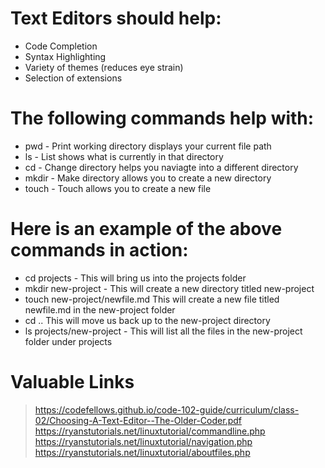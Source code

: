 # Text Editors should help:
- Code Completion
- Syntax Highlighting
- Variety of themes (reduces eye strain)
- Selection of extensions

# The following commands help with:
- pwd - Print working directory displays your current file path
- ls - List shows what is currently in that directory 
- cd - Change directory helps you naviagte into a different directory
- mkdir - Make directory allows you to create a new directory
- touch - Touch allows you to create a new file

# Here is an example of the above commands in action:
- cd projects - This will bring us into the projects folder
- mkdir new-project - This will create a new directory titled new-project
- touch new-project/newfile.md This will create a new file titled newfile.md in the new-project folder
- cd .. This will move us back up to the new-project directory 
- ls projects/new-project - This will list all the files in the new-project folder under projects

# Valuable Links
> https://codefellows.github.io/code-102-guide/curriculum/class-02/Choosing-A-Text-Editor--The-Older-Coder.pdf
> https://ryanstutorials.net/linuxtutorial/commandline.php
> https://ryanstutorials.net/linuxtutorial/navigation.php
> https://ryanstutorials.net/linuxtutorial/aboutfiles.php
